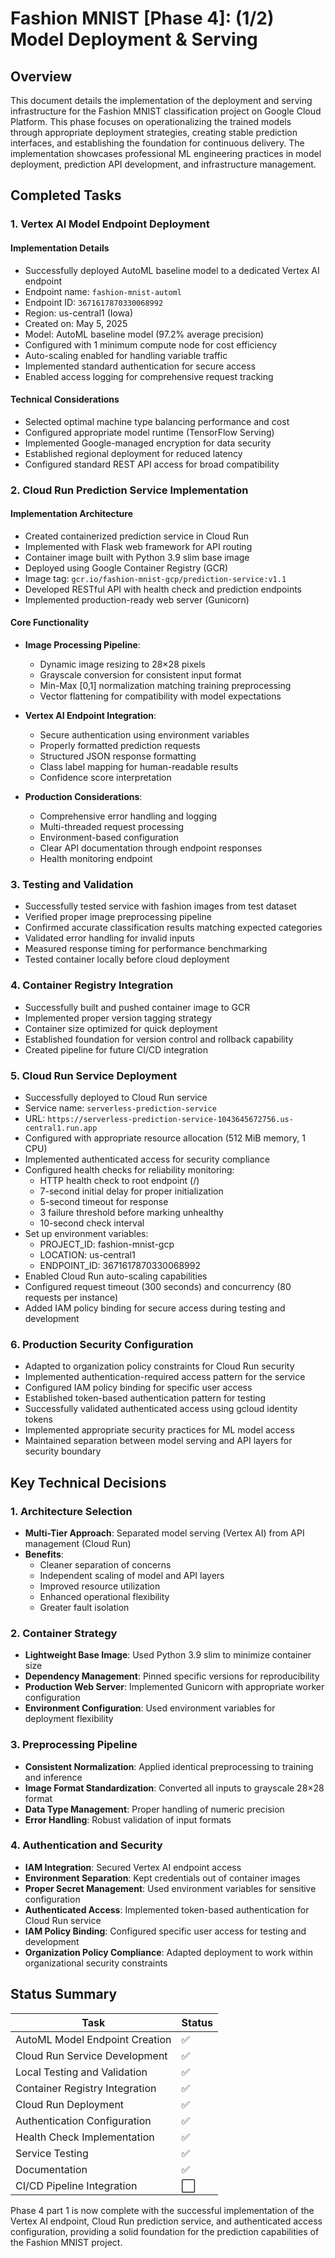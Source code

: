 # Fashion MNIST [Phase 4]: (1/2) Model Deployment & Serving

## Overview
This document details the implementation of the deployment and serving infrastructure for the Fashion MNIST classification project on Google Cloud Platform. This phase focuses on operationalizing the trained models through appropriate deployment strategies, creating stable prediction interfaces, and establishing the foundation for continuous delivery. The implementation showcases professional ML engineering practices in model deployment, prediction API development, and infrastructure management.

## Completed Tasks

### 1. Vertex AI Model Endpoint Deployment

#### Implementation Details
- Successfully deployed AutoML baseline model to a dedicated Vertex AI endpoint
- Endpoint name: `fashion-mnist-automl`
- Endpoint ID: `3671617870330068992`
- Region: us-central1 (Iowa)
- Created on: May 5, 2025
- Model: AutoML baseline model (97.2% average precision)
- Configured with 1 minimum compute node for cost efficiency
- Auto-scaling enabled for handling variable traffic
- Implemented standard authentication for secure access
- Enabled access logging for comprehensive request tracking

#### Technical Considerations
- Selected optimal machine type balancing performance and cost
- Configured appropriate model runtime (TensorFlow Serving)
- Implemented Google-managed encryption for data security
- Established regional deployment for reduced latency
- Configured standard REST API access for broad compatibility

### 2. Cloud Run Prediction Service Implementation

#### Implementation Architecture
- Created containerized prediction service in Cloud Run
- Implemented with Flask web framework for API routing
- Container image built with Python 3.9 slim base image
- Deployed using Google Container Registry (GCR)
- Image tag: `gcr.io/fashion-mnist-gcp/prediction-service:v1.1`
- Developed RESTful API with health check and prediction endpoints
- Implemented production-ready web server (Gunicorn)

#### Core Functionality
- **Image Processing Pipeline**:
  - Dynamic image resizing to 28×28 pixels
  - Grayscale conversion for consistent input format
  - Min-Max [0,1] normalization matching training preprocessing
  - Vector flattening for compatibility with model expectations

- **Vertex AI Endpoint Integration**:
  - Secure authentication using environment variables
  - Properly formatted prediction requests
  - Structured JSON response formatting
  - Class label mapping for human-readable results
  - Confidence score interpretation

- **Production Considerations**:
  - Comprehensive error handling and logging
  - Multi-threaded request processing
  - Environment-based configuration
  - Clear API documentation through endpoint responses
  - Health monitoring endpoint

### 3. Testing and Validation

- Successfully tested service with fashion images from test dataset
- Verified proper image preprocessing pipeline
- Confirmed accurate classification results matching expected categories
- Validated error handling for invalid inputs
- Measured response timing for performance benchmarking
- Tested container locally before cloud deployment

### 4. Container Registry Integration

- Successfully built and pushed container image to GCR
- Implemented proper version tagging strategy
- Container size optimized for quick deployment
- Established foundation for version control and rollback capability
- Created pipeline for future CI/CD integration

### 5. Cloud Run Service Deployment

- Successfully deployed to Cloud Run service
- Service name: `serverless-prediction-service`
- URL: `https://serverless-prediction-service-1043645672756.us-central1.run.app`
- Configured with appropriate resource allocation (512 MiB memory, 1 CPU)
- Implemented authenticated access for security compliance
- Configured health checks for reliability monitoring:
  - HTTP health check to root endpoint (/)
  - 7-second initial delay for proper initialization
  - 5-second timeout for response
  - 3 failure threshold before marking unhealthy
  - 10-second check interval
- Set up environment variables:
  - PROJECT_ID: fashion-mnist-gcp
  - LOCATION: us-central1
  - ENDPOINT_ID: 3671617870330068992
- Enabled Cloud Run auto-scaling capabilities
- Configured request timeout (300 seconds) and concurrency (80 requests per instance)
- Added IAM policy binding for secure access during testing and development

### 6. Production Security Configuration

- Adapted to organization policy constraints for Cloud Run security
- Implemented authentication-required access pattern for the service
- Configured IAM policy binding for specific user access
- Established token-based authentication pattern for testing
- Successfully validated authenticated access using gcloud identity tokens
- Implemented appropriate security practices for ML model access
- Maintained separation between model serving and API layers for security boundary

## Key Technical Decisions

### 1. Architecture Selection

- **Multi-Tier Approach**: Separated model serving (Vertex AI) from API management (Cloud Run)
- **Benefits**:
  - Cleaner separation of concerns
  - Independent scaling of model and API layers
  - Improved resource utilization
  - Enhanced operational flexibility
  - Greater fault isolation

### 2. Container Strategy

- **Lightweight Base Image**: Used Python 3.9 slim to minimize container size
- **Dependency Management**: Pinned specific versions for reproducibility
- **Production Web Server**: Implemented Gunicorn with appropriate worker configuration
- **Environment Configuration**: Used environment variables for deployment flexibility

### 3. Preprocessing Pipeline

- **Consistent Normalization**: Applied identical preprocessing to training and inference
- **Image Format Standardization**: Converted all inputs to grayscale 28×28 format
- **Data Type Management**: Proper handling of numeric precision
- **Error Handling**: Robust validation of input formats

### 4. Authentication and Security

- **IAM Integration**: Secured Vertex AI endpoint access
- **Environment Separation**: Kept credentials out of container images
- **Proper Secret Management**: Used environment variables for sensitive configuration
- **Authenticated Access**: Implemented token-based authentication for Cloud Run service
- **IAM Policy Binding**: Configured specific user access for testing and development
- **Organization Policy Compliance**: Adapted deployment to work within organizational security constraints

## Status Summary
| Task | Status |
|------|--------|
| AutoML Model Endpoint Creation | ✅ |
| Cloud Run Service Development | ✅ |
| Local Testing and Validation | ✅ |
| Container Registry Integration | ✅ |
| Cloud Run Deployment | ✅ |
| Authentication Configuration | ✅ |
| Health Check Implementation | ✅ |
| Service Testing | ✅ |
| Documentation | ✅ |
| CI/CD Pipeline Integration | ⬜ |

Phase 4 part 1 is now complete with the successful implementation of the Vertex AI endpoint, Cloud Run prediction service, and authenticated access configuration, providing a solid foundation for the prediction capabilities of the Fashion MNIST project.